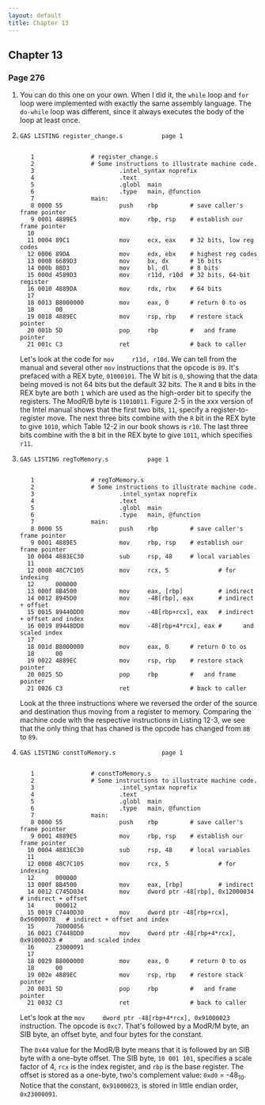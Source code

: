 ```yaml
---
layout: default
title: Chapter 13
---
```


## Chapter 13

### Page 276
1.  You can do this one on your own. When I did it, the `while` loop and `for` loop were implemented with exactly the same assembly language. The `do-while` loop was different, since it always executes the body of the loop at least once.
2.  
    ```
    GAS LISTING register_change.s 			page 1


       1              	# register_change.s
       2              	# Some instructions to illustrate machine code.
       3              	        .intel_syntax noprefix
       4              	        .text
       5              	        .globl  main
       6              	        .type   main, @function
       7              	main:
       8 0000 55       	        push    rbp         # save caller's frame pointer
       9 0001 4889E5   	        mov     rbp, rsp    # establish our frame pointer
      10              	        
      11 0004 89C1     	        mov     ecx, eax    # 32 bits, low reg codes
      12 0006 89DA     	        mov     edx, ebx    # highest reg codes
      13 0008 6689D3   	        mov     bx, dx      # 16 bits
      14 000b 88D3     	        mov     bl, dl      # 8 bits
      15 000d 4589D3   	        mov     r11d, r10d  # 32 bits, 64-bit register
      16 0010 4889DA   	        mov     rdx, rbx    # 64 bits
      17              	
      18 0013 B8000000 	        mov     eax, 0      # return 0 to os
      18      00
      19 0018 4889EC   	        mov     rsp, rbp    # restore stack pointer
      20 001b 5D       	        pop     rbp         #   and frame pointer
      21 001c C3       	        ret                 # back to caller
    ```
    Let's look at the code for `mov     r11d, r10d`. We can tell from the manual and several other `mov` instructions that the opcode is `89`. It's prefaced with a REX byte, `01000101`. The W bit is `0`, showing that the data being moved is not 64 bits but the default 32 bits. The `R` and `B` bits in the REX byte are both `1` which are used as the high-order bit to specify the registers. The ModR/B byte is `11010011`. Figure 2-5 in the xxx version of the Intel manual shows that the first two bits, `11`, specify a register-to-register move. The next three bits combine with the `R` bit in the REX byte to give `1010`, which Table 12-2 in our book shows is `r10`. The last three bits combine with the `B` bit in the REX byte to give `1011`, which specifies `r11`.
3.  
    ```
    GAS LISTING regToMemory.s 			page 1


       1              	# regToMemory.s
       2              	# Some instructions to illustrate machine code.
       3              	        .intel_syntax noprefix
       4              	        .text
       5              	        .globl  main
       6              	        .type   main, @function
       7              	main:
       8 0000 55       	        push    rbp         # save caller's frame pointer
       9 0001 4889E5   	        mov     rbp, rsp    # establish our frame pointer
      10 0004 4883EC30 	        sub     rsp, 48     # local variables
      11              	        
      12 0008 48C7C105 	        mov     rcx, 5              # for indexing
      12      000000
      13 000f 8B4500   	        mov     eax, [rbp]          # indirect
      14 0012 8945D0   	        mov     -48[rbp], eax       # indirect + offset  
      15 0015 89440DD0 	        mov     -48[rbp+rcx], eax   # indirect + offset and index 
      16 0019 89448DD0 	        mov     -48[rbp+4*rcx], eax #      and scaled index 
      17              	       
      18 001d B8000000 	        mov     eax, 0      # return 0 to os
      18      00
      19 0022 4889EC   	        mov     rsp, rbp    # restore stack pointer
      20 0025 5D       	        pop     rbp         #   and frame pointer
      21 0026 C3       	        ret                 # back to caller
    ```
    Look at the three instructions where we reversed the order of the source and destination thus moving from a register to memory. Comparing the machine code with the respective instructions in Listing 12-3, we see that the only thing that has chaned is the opcode has changed from `8B` to `89`.

4.  
    ```
    GAS LISTING constToMemory.s 			page 1


       1              	# constToMemory.s
       2              	# Some instructions to illustrate machine code.
       3              	        .intel_syntax noprefix
       4              	        .text
       5              	        .globl  main
       6              	        .type   main, @function
       7              	main:
       8 0000 55       	        push    rbp         # save caller's frame pointer
       9 0001 4889E5   	        mov     rbp, rsp    # establish our frame pointer
      10 0004 4883EC30 	        sub     rsp, 48     # local variables
      11              	        
      12 0008 48C7C105 	        mov     rcx, 5              # for indexing
      12      000000
      13 000f 8B4500   	        mov     eax, [rbp]          # indirect
      14 0012 C745D034 	        mov     dword ptr -48[rbp], 0x12000034       # indirect + offset  
      14      000012
      15 0019 C7440D30 	        mov     dword ptr -48[rbp+rcx], 0x56000078   # indirect + offset and index 
      15      78000056 
      16 0021 C7448DD0 	        mov     dword ptr -48[rbp+4*rcx], 0x91000023 #      and scaled index 
      16      23000091 
      17              	       
      18 0029 B8000000 	        mov     eax, 0      # return 0 to os
      18      00
      19 002e 4889EC   	        mov     rsp, rbp    # restore stack pointer
      20 0031 5D       	        pop     rbp         #   and frame pointer
      21 0032 C3       	        ret                 # back to caller
    ``` 
    Let's look at the `mov     dword ptr -48[rbp+4*rcx], 0x91000023` instruction. The opcode is `0xc7`. That's followed by a ModR/M byte, an SIB byte, an offset byte, and four bytes for the constant.
    
    The `0x44` value for the ModR/B byte means that it is followed by an SIB byte with a one-byte offset. The SIB byte, `10 001 101`, specifies a scale factor of 4, `rcx` is the index register, and `rbp` is the base register. The offset is stored as a one-byte, two's complement value: `0xd0` = -48<sub>10</sub>. Notice that the constant, `0x91000023`, is stored in little endian order, `0x23000091`.
    